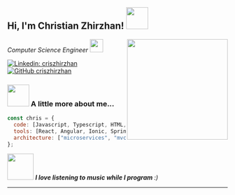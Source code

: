 <h2> Hi, I'm Christian Zhirzhan! <img src="https://media.giphy.com/media/irmDs344JU2EBBQUz0/giphy.gif" width="50"></h2>
<img align='right' src="https://media.giphy.com/media/nPCNWmIOcZny6Vfksa/giphy.gif" width="230">
<p><em>Computer Science Engineer <img src="https://media.giphy.com/media/fYSnHlufseco8Fh93Z/giphy.gif" width="30"> 
</em></p>

[![Linkedin: criszhirzhan](https://img.shields.io/badge/-criszhirzhan-blue?style=flat-square&logo=Linkedin&logoColor=white&link=https://www.linkedin.com/in/christian-zhirzhan/)](https://www.linkedin.com/in/christian-zhirzhan/)
[![GitHub criszhirzhan](https://img.shields.io/github/followers/criszhirzhan?label=follow&style=social)](https://github.com/criszhirzhan)

### <img src="https://media.giphy.com/media/l0MYGlG4YLB51v0bu/giphy.gif" width="50"> A little more about me...

```javascript
const chris = {
  code: [Javascript, Typescript, HTML, CSS, Python, Java],
  tools: [React, Angular, Ionic, Spring Boot, Rasa, Unity, MySQL, PostgreSQL],
  architecture: ["microservices", "mvc"],
};
```

<img src="https://media.giphy.com/media/NyVCNJKMQ4aVai7Toz/giphy.gif" width="60"> <em><b>I love listening to music while I program </b> :)</em>

---
